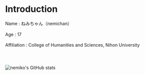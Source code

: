 # Introduction

Name        : ねみちゃん（nemichan）<br></br>
Age         : 17 <br></br>
Affiliation : College of Humanities and Sciences, Nihon University <br></br>

# 

![nemiko's GitHub stats](https://github-readme-stats.vercel.app/api?username=nemiko007&show_icons=true&theme=dracula)
